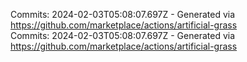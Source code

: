 Commits: 2024-02-03T05:08:07.697Z - Generated via https://github.com/marketplace/actions/artificial-grass
<br>
Commits: 2024-02-03T05:08:07.697Z - Generated via https://github.com/marketplace/actions/artificial-grass
<br>
